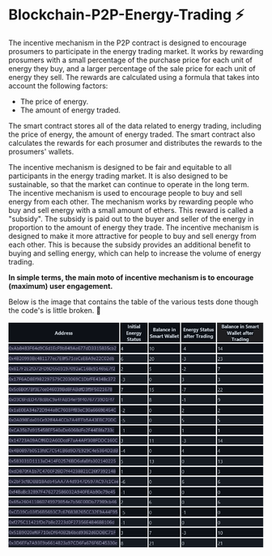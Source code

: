 # Blockchain-P2P-Energy-Trading ⚡

The incentive mechanism in the P2P contract is designed to encourage prosumers to participate in the energy trading market. It works by rewarding prosumers with a small percentage of the purchase price for each unit of energy they buy, and a larger percentage of the sale price for each unit of energy they sell. The rewards are calculated using a formula that takes into account the following factors:

- The price of energy.
- The amount of energy traded.
 
The smart contract stores all of the data related to energy trading, including the price of energy, the amount of energy traded. The smart contract also calculates the rewards for each prosumer and distributes the rewards to the prosumers' wallets.

The incentive mechanism is designed to be fair and equitable to all participants in the energy trading market. It is also designed to be sustainable, so that the market can continue to operate in the long term. The incentive mechanism is used to encourage people to buy and sell energy from each other. The mechanism works by rewarding people who buy and sell energy with a small amount of ethers. This reward is called a "subsidy". The subsidy is paid out to the buyer and seller of the energy in proportion to the amount of energy they trade. The incentive mechanism is designed to make it more attractive for people to buy and sell energy from each other. This is because the subsidy provides an additional benefit to buying and selling energy, which can help to increase the volume of energy trading.

**In simple terms, the main moto of incentive mechanism is to encourage (maximum) user engagement.**

Below is the image that contains the table of the various tests done though the code's is little broken. 🧶

![](P2P_Table.png)
